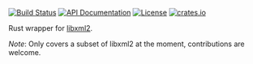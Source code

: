 [![Build Status](https://secure.travis-ci.org/KWARC/rust-libxml.png?branch=master)](http://travis-ci.org/KWARC/rust-libxml)
[![API Documentation](https://img.shields.io/badge/docs-API-blue.svg)](http://KWARC.github.io/rust-libxml/libxml/index.html)
[![License](http://img.shields.io/badge/license-MIT-blue.svg)](https://raw.githubusercontent.com/KWARC/rust-libxml/master/LICENSE)
[![crates.io](https://img.shields.io/crates/v/libxml.svg)](https://crates.io/crates/libxml)

Rust wrapper for [libxml2](http://xmlsoft.org/).

*Note*: Only covers a subset of libxml2 at the moment, contributions are welcome.
